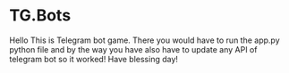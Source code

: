 # TG.Bots
 Hello This is Telegram bot game. There you would have to run the app.py python file and by the way you have also have to update any API of telegram bot so it worked!
 Have blessing day!
